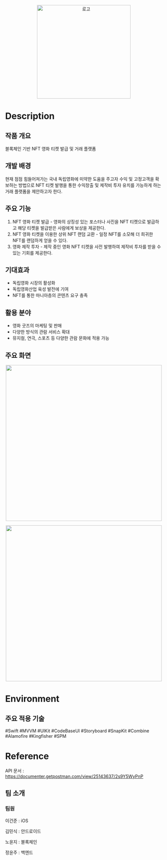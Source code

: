 <p align="center"><img src="https://github.com/10000DOO/NiceFilmTicketIos/assets/57493546/b987207e-174b-48a4-8cd9-2704e6464fff" alt="로고" width="300"></p>

# Description

## 작품 개요
블록체인 기반 NFT 영화 티켓 발급 및 거래 플랫폼
## 개발 배경
현재 점점 힘들어져가는 국내 독립영화에 미약한 도움을 주고자 수익 및 고정고객을 확보하는 방법으로 NFT 티켓 발행을 통한 수익창출 및 제작비 투자 유치를 가능하게 하는 거래 플랫폼을 제안하고자 한다.
## 주요 기능
1. NFT 영화 티켓 발급 - 영화의 상징성 있는 포스터나 사진을 NFT 티켓으로 발급하고 해당 티켓을 발급받은 사람에게 보상을 제공한다.
2. NFT 영화 티켓을 이용한 상위 NFT 랜덤 교환 - 일정 NFT를 소모해 더 희귀한 NFT를 랜덤하게 얻을 수 있다.
3. 영화 제작 투자 - 제작 중인 영화 NFT 티켓을 사전 발행하여 제작비 투자를 받을 수 있는 기회를 제공한다.
## 기대효과
- 독립영화 시장의 활성화
- 독립영화산업 육성 발전에 기여
- NFT를 통한 마니아층의 콘텐츠 요구 충족
## 활용 분야
- 영화 굿즈의 마케팅 및 판매
- 다양한 방식의 관람 서비스 확대
- 뮤지컬, 연극, 스포츠 등 다양한 관람 문화에 적용 가능
## 주요 화면
<p align="center"><img src="https://github.com/10000DOO/NiceFilmTicketIos/assets/57493546/a2b0c2ef-7cc1-4e95-8c92-1e93d926dcbf" width="500"> </p>

<p align="center"><img src="https://github.com/10000DOO/NiceFilmTicketIos/assets/57493546/62efa215-b061-4a5e-80ba-74f8c6a65160" width="500"></p>

# Environment

## 주요 적용 기술
#Swift #MVVM #UIKit #CodeBaseUI #Storyboard #SnapKit #Combine #Alamofire #Kingfisher #SPM

# Reference 
API 문서 : https://documenter.getpostman.com/view/25143637/2s9Y5WyPnP

## 팀 소개
### 팀원

이건준 : iOS

김민식 : 안드로이드

노윤지 : 블록체인

정윤주 : 백엔드
